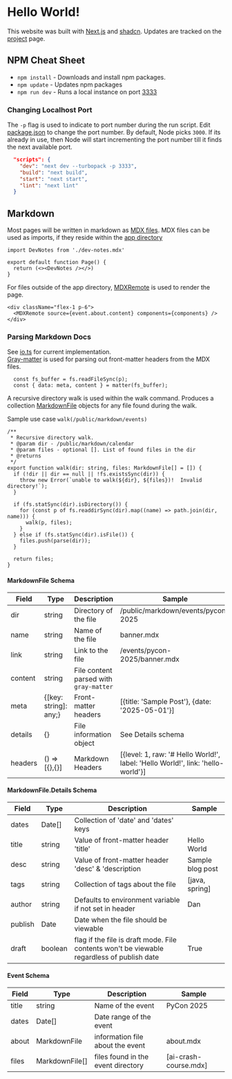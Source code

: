 # Hello World!
This website was built with [Next.js](https://nextjs.org/docs) and [shadcn](https://ui.shadcn.com/).  Updates are tracked on the [project](https://github.com/users/Dan-Moore/projects/2/) page.

## NPM Cheat Sheet
- `npm install` - Downloads and install npm packages. 
- `npm update` - Updates npm packages
- `npm run dev` - Runs a local instance on port [3333](http://localhost:3333)

### Changing Localhost Port 
The `-p` flag is used to indicate to port number during the run script. 
Edit [package.json](/package.json) to change the port number.
By default, Node picks `3000`. If its already in use, then Node will start incrementing the port number till it finds the next available port.
```json
  "scripts": {
    "dev": "next dev --turbopack -p 3333",
    "build": "next build",
    "start": "next start",
    "lint": "next lint"
  }
```
## Markdown
Most pages will be written in markdown as [MDX files](https://github.com/mdx-js/mdx). 
MDX files can be used as imports, if they reside within the [app directory](https://nextjs.org/docs/app/building-your-application/routing)
```tsx
import DevNotes from './dev-notes.mdx'

export default function Page() {
  return (<><DevNotes /></>)
}
```


For files outside of the app directory, [MDXRemote](https://nextjs.org/docs/app/guides/mdx) is used to render the page. 
```tsx
<div className="flex-1 p-6">
  <MDXRemote source={event.about.content} components={components} />
</div>
```




### Parsing Markdown Docs
See [io.ts](/lib/io.ts) for current implementation.  
[Gray-matter](https://github.com/jonschlinkert/gray-matter) is used for parsing out front-matter headers from the MDX files.

```tsx
  const fs_buffer = fs.readFileSync(p);
  const { data: meta, content } = matter(fs_buffer);
```

A recursive directory walk is used within the walk command. 
Produces a collection [MarkdownFile](#markdownfile-schema) objects for any file found during the walk. 

Sample use case `walk(/public/markdown/events)`
```tsx
/**
 * Recursive directory walk.
 * @param dir - /public/markdown/calendar
 * @param files - optional []. List of found files in the dir
 * @returns
 */
export function walk(dir: string, files: MarkdownFile[] = []) {
  if (!dir || dir == null || !fs.existsSync(dir)) {
    throw new Error(`unable to walk(${dir}, ${files})!  Invalid directory!`);
  }

  if (fs.statSync(dir).isDirectory()) {
    for (const p of fs.readdirSync(dir).map((name) => path.join(dir, name))) {
      walk(p, files);
    }
  } else if (fs.statSync(dir).isFile()) {
    files.push(parse(dir));
  }

  return files;
}
```

#### MarkdownFile Schema
| Field | Type | Description | Sample |
| --- | --- | --- | --- | 
| dir | string | Directory of the file | /public/markdown/events/pycon-2025
| name | string | Name of the file | banner.mdx
| link | string | Link to the file | /events/pycon-2025/banner.mdx
| content | string | File content parsed with `gray-matter` | 
| meta | {[key: string]: any;} | Front-matter headers | [{title: 'Sample Post'}, {date: '2025-05-01'}]
| details | {} | File information object | See Details schema
| headers | () => [{},{}] | Markdown Headers | [{level: 1, raw: '# Hello World!', label: 'Hello World!', link: 'hello-world'}]

#### MarkdownFile.Details Schema
| Field | Type | Description | Sample |
| --- | --- | --- | --- | 
| dates | Date[] | Collection of 'date' and 'dates' keys | 
| title | string | Value of front-matter header 'title' | Hello World
| desc | string |Value of front-matter header 'desc' & 'description | Sample blog post
| tags | string | Collection of tags about the file | [java, spring]
| author | string | Defaults to environment variable if not set in header | Dan
| publish | Date | Date when the file should be viewable | 
| draft | boolean | flag if the file is draft mode. File contents won't be viewable regardless of publish date | True

#### Event Schema
| Field | Type | Description | Sample |
| --- | --- | --- | --- | 
| title | string | Name of the event | PyCon 2025
| dates | Date[] | Date range of the event | 
| about | MarkdownFile | information file about the event | about.mdx
| files | MarkdownFile[] | files found in the event directory | [ai-crash-course.mdx]
